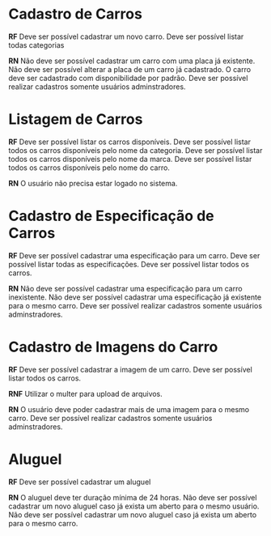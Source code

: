 # Cadastro de Carros

**RF** 
Deve ser possível cadastrar um novo carro.
Deve ser possível listar todas categorias

**RN** 
Não deve ser possível cadastrar um carro com uma placa já existente.
Não deve ser possível alterar a placa de um carro já cadastrado.
O carro deve ser cadastrado com disponibilidade por padrão.
Deve ser possível realizar cadastros somente usuários adminstradores.


# Listagem de Carros

**RF**
Deve ser possível listar os carros disponíveis.
Deve ser possível listar todos os carros disponíveis pelo nome da categoria.
Deve ser possível listar todos os carros disponíveis pelo nome da marca.
Deve ser possível listar todos os carros disponíveis pelo nome do carro.

**RN**
O usuário não precisa estar logado no sistema.


# Cadastro de Especificação de Carros

**RF**
Deve ser possível cadastrar uma especificação para um carro.
Deve ser possível listar todas as especificações.
Deve ser possível listar todos os carros.

**RN**
Não deve ser possível cadastrar uma especificação para um carro inexistente.
Não deve ser possível cadastrar uma especificação já existente para o mesmo carro.
Deve ser possível realizar cadastros somente usuários adminstradores.


# Cadastro de Imagens do Carro

**RF**
Deve ser possível cadastrar a imagem de um carro.
Deve ser possível listar todos os carros.

**RNF**
Utilizar o multer para upload de arquivos.

**RN**
O usuário deve poder cadastrar mais de uma imagem para o mesmo carro.
Deve ser possível realizar cadastros somente usuários adminstradores.


# Aluguel

**RF**
Deve ser possível cadastrar um aluguel

**RN**
O aluguel deve ter duração mínima de 24 horas.
Não deve ser possível cadastrar um novo aluguel caso já exista um aberto para o mesmo usuário.
Não deve ser possível cadastrar um novo aluguel caso já exista um aberto para o mesmo carro.